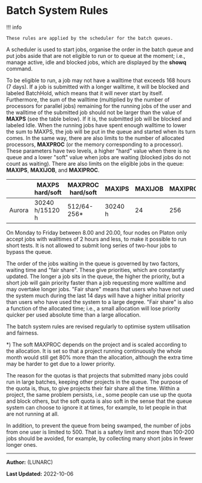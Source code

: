 # Batch System Rules

!!! info

    These rules are applied by the scheduler for the batch queues.

A scheduler is used to start jobs, organise the order in the batch queue and put jobs aside that are not eligible to run or to queue at the moment; i.e., manage active, idle and blocked jobs, which are displayed by the **showq** command.

To be eligible to run, a job may not have a walltime that exceeds 168 hours (7 days). If a job is submitted with a longer walltime, it will be blocked and labeled BatchHold, which means that it will never start by itself. Furthermore, the sum of the walltime (multiplied by the number of processors for parallel jobs) remaining for the running jobs of the user and the walltime of the submitted job should not be larger than the value of **MAXPS** (see the table below). If it is, the submitted job will be blocked and labeled Idle. When the running jobs have spent enough walltime to lower the sum to MAXPS, the job will be put in the queue and started when its turn comes. In the same way, there are also limits to the number of allocated processors, **MAXPROC** (or the memory corresponding to a processor). These parameters have two levels, a higher "hard" value when there is no queue and a lower "soft" value when jobs are waiting (blocked jobs do not count as waiting). There are also limits on the eligible jobs in the queue: **MAXIPS**, **MAXIJOB**, and **MAXIPROC**.

| | MAXPS hard/soft | MAXPROC hard/soft | MAXIPS | MAXIJOB | MAXIPROC | 
|-----------------|-------------------|-------------|---------|----------|-----|
| Aurora | 30240 h/15120 h | 512/64-256* | 30240 h | 24 | 256 |
 
On Monday to Friday between 8.00 and 20.00, four nodes on Platon only accept jobs with walltimes of 2 hours and less, to make it possible to run short tests. It is not allowed to submit long series of two-hour jobs to bypass the queue.

The order of the jobs waiting in the queue is governed by two factors, waiting time and "fair share". These give priorities, which are constantly updated. The longer a job sits in the queue, the higher the priority, but a short job will gain priority faster than a job requesting more walltime and may overtake longer jobs. "Fair share" means that users who have not used the system much during the last 14 days will have a higher initial priority than users who have used the system to a large degree. "Fair share" is also a function of the allocated time; i.e., a small allocation will lose priority quicker per used absolute time than a large allocation.

The batch system rules are revised regularly to optimise system utilisation and fairness.

*) The soft MAXPROC depends on the project and is scaled according to the allocation. It is set so that a project running continuously the whole month would still get 80% more than the allocation, although the extra time may be harder to get due to a lower priority.

The reason for the quotas is that projects that submitted many jobs could run in large batches, keeping other projects in the queue. The purpose of the quota is, thus, to give projects their fair share all the time. Within a project, the same problem persists, i.e., some people can use up the quota and block others, but the soft quota is also soft in the sense that the queue system can choose to ignore it at times, for example, to let people in that are not running at all.

In addition, to prevent the queue from being swamped, the number of jobs from one user is limited to 500. That is a safety limit and more than 100-200 jobs should be avoided, for example, by collecting many short jobs in fewer longer ones.

---

**Author:**
(LUNARC)

**Last Updated:**
2022-10-06